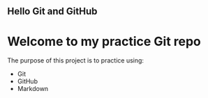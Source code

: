 ## Hello Git and GitHub
# Welcome to my practice Git repo

The purpose of this project is to practice using:
- Git
- GitHub 
- Markdown


